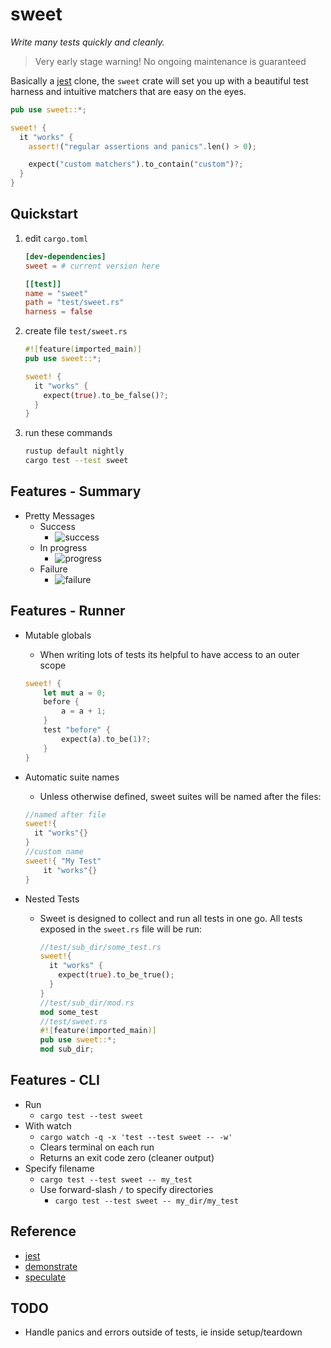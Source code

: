 # sweet

*Write many tests quickly and cleanly.*

> Very early stage warning! No ongoing maintenance is guaranteed


Basically a [jest](https://jestjs.io/) clone, the `sweet` crate will set you up with a beautiful test harness and intuitive matchers that are easy on the eyes.

```rust
pub use sweet::*;

sweet! {
  it "works" {
    assert!("regular assertions and panics".len() > 0);

    expect("custom matchers").to_contain("custom")?;
  }
}
```

## Quickstart

1. edit `cargo.toml`
	```toml
	[dev-dependencies]
	sweet = # current version here

	[[test]]
	name = "sweet"
	path = "test/sweet.rs"
	harness = false
	```
1. create file `test/sweet.rs`
	```rust
	#![feature(imported_main)]
	pub use sweet::*;

	sweet! {
	  it "works" {
	    expect(true).to_be_false()?;
	  }
	}
	```
2. run these commands
	```sh
	rustup default nightly
	cargo test --test sweet
	```


## Features - Summary
- Pretty Messages
	- Success
		- ![success](https://raw.githubusercontent.com/mrchantey/forky/main/docs/images/success.png)
	- In progress
		- ![progress](https://raw.githubusercontent.com/mrchantey/forky/main/docs/images/progress.png)
	- Failure
		- ![failure](https://raw.githubusercontent.com/mrchantey/forky/main/docs/images/failure.png)
## Features - Runner
- Mutable globals
	- When writing lots of tests its helpful to have access to an outer scope
	```rust
	sweet! {
		let mut a = 0;
		before {
			a = a + 1;
		}
		test "before" {
			expect(a).to_be(1)?;
		}
	}
	```

- Automatic suite names
	- Unless otherwise defined, sweet suites will be named after the files:
	```rust
	//named after file
	sweet!{
	  it "works"{}
	}
	//custom name
	sweet!{ "My Test"
		it "works"{}
	}
	```
- Nested Tests
	- Sweet is designed to collect and run all tests in one go. All tests exposed in the `sweet.rs` file will be run:
		```rust
		//test/sub_dir/some_test.rs
		sweet!{
		  it "works" {
		    expect(true).to_be_true();
		  }
		}
		//test/sub_dir/mod.rs
		mod some_test
		//test/sweet.rs
		#![feature(imported_main)]
		pub use sweet::*;
		mod sub_dir;
		```
## Features - CLI
- Run 
	- `cargo test --test sweet`
- With watch
	- `cargo watch -q -x 'test --test sweet -- -w'`
	- Clears terminal on each run
	- Returns an exit code zero (cleaner output)
- Specify filename
	- `cargo test --test sweet -- my_test`
	- Use forward-slash `/` to specify directories
		- `cargo test --test sweet -- my_dir/my_test`


## Reference
- [jest](https://jestjs.io/)
- [demonstrate](https://crates.io/crates/demonstrate)
- [speculate](https://github.com/utkarshkukreti/speculate.rs)


## TODO
- Handle panics and errors outside of tests, ie inside setup/teardown